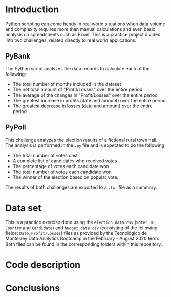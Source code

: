# Introduction
Python scripting can come handy in real world situations when data volume and complexity requires more than manual calculations and even basic analysis on spreadsheets such as Excel. This is a practice project divided into two challenges, related directly to real world applications:

## PyBank
The Python script analyzes the data records to calculate each of the following:
* The total number of months included in the dataset
* The net total amount of "Profit/Losses" over the entire period
* The average of the changes in "Profit/Losses" over the entire period
* The greatest increase in profits (date and amount) over the entire period
* The greatest decrease in losses (date and amount) over the entire period

## PyPoll
This challenge analyzes the election results of a fictional rural town hall. The analysis is performed in the `.py` file and is expected to do the following
* The total number of votes cast
* A complete list of candidates who received votes
* The percentage of votes each candidate won
* The total number of votes each candidate won
* The winner of the election based on popular vote.

The results of both challenges are exported to a `.txt` file as a summary.

# Data set
This is a practice exercise done using the `election_data.csv` (`Voter ID`, `Country` and `Candidate`) and `budget_data.csv` (consisting of the following fields: `Date`, `Profit/Losses`) files as provided by the Tecnológico de Monterrey Data Analytics Bootcamp in the February - August 2020 term. Both files can be found in the corresponding folders within this repository.

# Code description

# Conclusions
